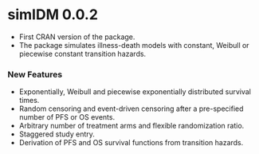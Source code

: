# simIDM 0.0.2

* First CRAN version of the package.
* The package simulates illness-death models with constant, Weibull or piecewise constant transition hazards.

### New Features

* Exponentially, Weibull and piecewise exponentially distributed survival times.
* Random censoring and event-driven censoring after a pre-specified number of PFS or OS events.
* Arbitrary number of treatment arms and flexible randomization ratio.
* Staggered study entry.
* Derivation of PFS and OS survival functions from transition hazards.
